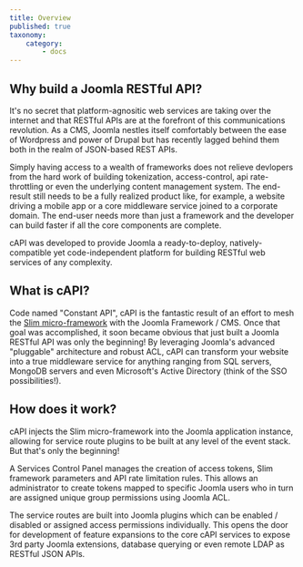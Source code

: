 ```yaml
---
title: Overview
published: true
taxonomy:
    category:
        - docs
---
```


## Why build a Joomla RESTful API? ##

It's no secret that platform-agnositic web services are taking over the internet and that RESTful APIs are at the forefront of this communications revolution. As a CMS, Joomla nestles itself comfortably between the ease of Wordpress and power of Drupal but has recently lagged behind them both in the realm of JSON-based REST APIs.

Simply having access to a wealth of frameworks does not relieve devlopers from the hard work of building tokenization, access-control, api rate-throttling or even the underlying content management system. The end-result still needs to be a fully realized product like, for example, a website driving a mobile app or a core middleware service joined to a corporate domain. The end-user needs more than just a framework and the developer can build faster if all the core components are complete.

cAPI was developed to provide Joomla a ready-to-deploy, natively-compatible yet code-independent platform for building RESTful web services of any complexity. 

## What is cAPI? ##

Code named "Constant API", cAPI is the fantastic result of an effort to mesh the [Slim micro-framework](http://docs.slimframework.com) with the Joomla Framework / CMS. Once that goal was accomplished, it soon became obvious that just built a Joomla RESTful API was only the beginning! By leveraging Joomla's advanced "pluggable" architecture and robust ACL, cAPI can transform your website into a true middleware service for anything ranging from SQL servers, MongoDB servers and even Microsoft's Active Directory (think of the SSO possibilities!). 

## How does it work? ##

cAPI injects the Slim micro-framework into the Joomla application instance, allowing for service route plugins to be built at any level of the event stack. But that's only the beginning! 

A Services Control Panel manages the creation of access tokens, Slim framework parameters and API rate limitation rules. This allows an administrator to create tokens mapped to specific Joomla users who in turn are assigned unique group permissions using Joomla ACL.

The service routes are built into Joomla plugins which can be enabled / disabled or assigned access permissions individually. This opens the door for development of feature expansions to the core cAPI services to expose 3rd party Joomla extensions, database querying or even remote LDAP as RESTful JSON APIs. 